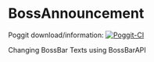 # BossAnnouncement
Poggit download/information: [![Poggit-CI](https://poggit.pmmp.io/ci.badge/SmartLord/BossAnnouncement/BossAnnouncement)](https://poggit.pmmp.io/ci/SmartLord/BossAnnouncement/BossAnnouncement)

Changing BossBar Texts using BossBarAPI

